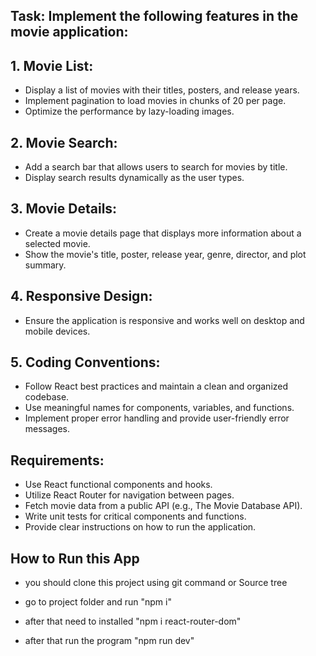 ## Task: Implement the following features in the movie application:

## 1. Movie List:
- Display a list of movies with their titles, posters, and release years.
- Implement pagination to load movies in chunks of 20 per page.
- Optimize the performance by lazy-loading images.
## 2. Movie Search:
- Add a search bar that allows users to search for movies by title.
- Display search results dynamically as the user types.
## 3. Movie Details:
- Create a movie details page that displays more information about a selected movie.
- Show the movie's title, poster, release year, genre, director, and plot summary.
## 4. Responsive Design:
- Ensure the application is responsive and works well on desktop and mobile devices.
## 5. Coding Conventions:
- Follow React best practices and maintain a clean and organized codebase.
- Use meaningful names for components, variables, and functions.
- Implement proper error handling and provide user-friendly error messages.

## Requirements:

- Use React functional components and hooks.
- Utilize React Router for navigation between pages.
- Fetch movie data from a public API (e.g., The Movie Database API).
- Write unit tests for critical components and functions.
- Provide clear instructions on how to run the application.

## How to Run this App
- you should clone this project using git command or Source tree
- go to project folder and run "npm i"

- after that need to installed "npm i react-router-dom"
- after that run the program "npm run dev"